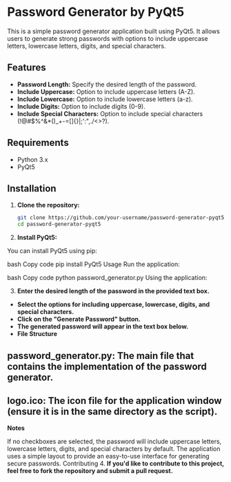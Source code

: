 # Password Generator by PyQt5

This is a simple password generator application built using PyQt5. It allows users to generate strong passwords with options to include uppercase letters, lowercase letters, digits, and special characters.

## Features

- **Password Length:** Specify the desired length of the password.
- **Include Uppercase:** Option to include uppercase letters (A-Z).
- **Include Lowercase:** Option to include lowercase letters (a-z).
- **Include Digits:** Option to include digits (0-9).
- **Include Special Characters:** Option to include special characters (!@#$%^&*()_+-=[]{}|;':",./<>?).

## Requirements

- Python 3.x
- PyQt5

## Installation

1. **Clone the repository:**

   ```bash
   git clone https://github.com/your-username/password-generator-pyqt5.git
   cd password-generator-pyqt5
2. **Install PyQt5:**

You can install PyQt5 using pip:

bash
Copy code
pip install PyQt5
Usage
Run the application:

bash
Copy code
python password_generator.py
Using the application:

3. **Enter the desired length of the password in the provided text box.**
- **Select the options for including uppercase, lowercase, digits, and special characters.**
- **Click on the "Generate Password" button.**
- **The generated password will appear in the text box below.**
- **File Structure**


## password_generator.py: The main file that contains the implementation of the password generator.
## logo.ico: The icon file for the application window (ensure it is in the same directory as the script).

**Notes**

If no checkboxes are selected, the password will include uppercase letters, lowercase letters, digits, and special characters by default.
The application uses a simple layout to provide an easy-to-use interface for generating secure passwords.
Contributing
4. **If you'd like to contribute to this project, feel free to fork the repository and submit a pull request.**
